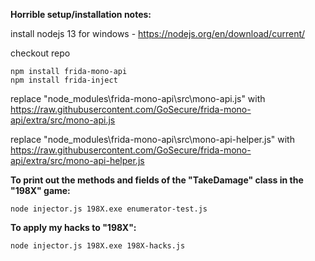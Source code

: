 **Horrible setup/installation notes:**

install nodejs 13 for windows - https://nodejs.org/en/download/current/

checkout repo

```
npm install frida-mono-api
npm install frida-inject
```

replace "node_modules\frida-mono-api\src\mono-api.js"        with https://raw.githubusercontent.com/GoSecure/frida-mono-api/extra/src/mono-api.js

replace "node_modules\frida-mono-api\src\mono-api-helper.js" with https://raw.githubusercontent.com/GoSecure/frida-mono-api/extra/src/mono-api-helper.js


**To print out the methods and fields of the "TakeDamage" class in the "198X" game:**
```
node injector.js 198X.exe enumerator-test.js
```

**To apply my hacks to "198X":**
```
node injector.js 198X.exe 198X-hacks.js
```
